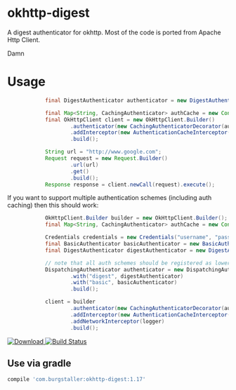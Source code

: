 # okhttp-digest
A digest authenticator for okhttp. Most of the code is 
ported from Apache Http Client.

Damn

# Usage

```java
            final DigestAuthenticator authenticator = new DigestAuthenticator(new Credentials("username", "pass"));

            final Map<String, CachingAuthenticator> authCache = new ConcurrentHashMap<>();
            final OkHttpClient client = new OkHttpClient.Builder()
                    .authenticator(new CachingAuthenticatorDecorator(authenticator, authCache))
                    .addInterceptor(new AuthenticationCacheInterceptor(authCache))
                    .build();

            String url = "http://www.google.com";
            Request request = new Request.Builder()
                    .url(url)
                    .get()
                    .build();
            Response response = client.newCall(request).execute();
```

If you want to support multiple authentication schemes (including auth caching) then this should
work:

```java
            OkHttpClient.Builder builder = new OkHttpClient.Builder();
            final Map<String, CachingAuthenticator> authCache = new ConcurrentHashMap<>();

            Credentials credentials = new Credentials("username", "pass");
            final BasicAuthenticator basicAuthenticator = new BasicAuthenticator(credentials);
            final DigestAuthenticator digestAuthenticator = new DigestAuthenticator(credentials);

            // note that all auth schemes should be registered as lowercase!
            DispatchingAuthenticator authenticator = new DispatchingAuthenticator.Builder()
                    .with("digest", digestAuthenticator)
                    .with("basic", basicAuthenticator)
                    .build();

            client = builder
                    .authenticator(new CachingAuthenticatorDecorator(authenticator, authCache))
                    .addInterceptor(new AuthenticationCacheInterceptor(authCache))
                    .addNetworkInterceptor(logger)
                    .build();
```

[ ![Download](https://api.bintray.com/packages/rburgst/android/okhttp-digest/images/download.svg) ](https://bintray.com/rburgst/android/okhttp-digest/_latestVersion)
[![Build Status](https://travis-ci.org/rburgst/okhttp-digest.svg?branch=master)](https://travis-ci.org/rburgst/okhttp-digest)

## Use via gradle

```groovy
compile 'com.burgstaller:okhttp-digest:1.17'
```

